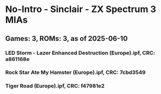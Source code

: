 # No-Intro - Sinclair - ZX Spectrum 3 MIAs
## Games: 3, ROMs: 3, as of 2025-06-10

### LED Storm - Lazer Enhanced Destruction (Europe).ipf, CRC: a861168e
### Rock Star Ate My Hamster (Europe).ipf, CRC: 7cbd3549
### Tiger Road (Europe).ipf, CRC: f47981e2
